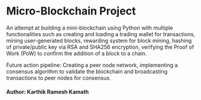 # Micro-Blockchain Project

An attempt at building a mini-blockchain using Python with multiple functionalities such as creating and loading a trading wallet for transactions, mining user-generated blocks, rewarding system for block mining, hashing of private/public key via RSA and SHA256 encryption, verifying the Proof of Work (PoW) to confirm the addition of a block to a chain.

Future action pipeline: Creating a peer node network, implementing a consensus algorithm to validate the blockchain and broadcasting transactions to peer nodes for consensus.

#### Author: Karthik Ramesh Kamath
